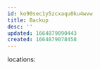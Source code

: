 ```yaml
---
id: ko90sec1y5zcxaqu0ku4wvw
title: Backup
desc: ''
updated: 1664879090443
created: 1664879078458
---
```


locations:
